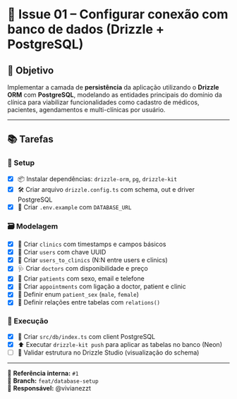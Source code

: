 # 📌 Issue 01 – Configurar conexão com banco de dados (Drizzle + PostgreSQL)

## 🎯 Objetivo

Implementar a camada de **persistência** da aplicação utilizando o **Drizzle ORM** com **PostgreSQL**, modelando as entidades principais do domínio da clínica para viabilizar funcionalidades como cadastro de médicos, pacientes, agendamentos e multi-clínicas por usuário.

---

## 📚 Tarefas

### 🔧 Setup
- [x] 📦 Instalar dependências: `drizzle-orm`, `pg`, `drizzle-kit`
- [x] 🛠 Criar arquivo `drizzle.config.ts` com schema, out e driver PostgreSQL
- [x] 🧪 Criar `.env.example` com `DATABASE_URL`

### 🗃️ Modelagem
- [x] 🏥 Criar `clinics` com timestamps e campos básicos
- [x] 👤 Criar `users` com chave UUID
- [x] 🔗 Criar `users_to_clinics` (N:N entre users e clinics)
- [x] 🩺 Criar `doctors` com disponibilidade e preço
- [x] 🧍 Criar `patients` com sexo, email e telefone
- [x] 📅 Criar `appointments` com ligação a doctor, patient e clinic
- [x] 🧭 Definir enum `patient_sex` (`male`, `female`)
- [x] 🔄 Definir relações entre tabelas com `relations()`

### 🚀 Execução
- [x] 🧬 Criar `src/db/index.ts` com client PostgreSQL
- [x] ⬆️ Executar `drizzle-kit push` para aplicar as tabelas no banco (Neon)
- [ ] 🧪 Validar estrutura no Drizzle Studio (visualização do schema)

---

🧩 **Referência interna:** `#1`  
📂 **Branch:** `feat/database-setup`  
📝 **Responsável:** @vivianezzt